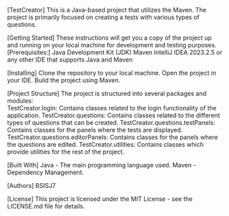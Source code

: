 [TestCreator]
This is a Java-based project that utilizes the Maven. The project is primarily focused on creating a tests with various types of questions.


[Getting Started]
These instructions will get you a copy of the project up and running on your local machine for development and testing purposes.  
[Prerequisites:]
Java Development Kit (JDK)
Maven
IntelliJ IDEA 2023.2.5 or any other IDE that supports Java and Maven


[Installing]
Clone the repository to your local machine.
Open the project in your IDE.
Build the project using Maven.


[Project Structure]
The project is structured into several packages and modules:  
TestCreator.login: Contains classes related to the login functionality of the application.
TestCreator.questions: Contains classes related to the different types of questions that can be created.
TestCreator.questions.testPanels: Contains classes for the panels where the tests are displayed.
TestCreator.questions.editorPanels: Contains classes for the panels where the questions are edited.
TestCreator.utilities: Contains classes which provide utilities for the rest of the project.


[Built With]
Java - The main programming language used.
Maven - Dependency Management.

[Authors]
BSISJ7

[License]
This project is licensed under the MIT License - see the LICENSE.md file for details.
